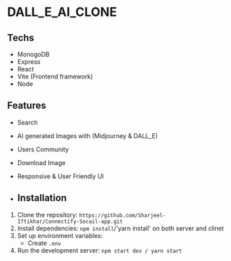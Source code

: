 # DALL_E_AI_CLONE
## Techs
- MonogoDB
- Express
- React
- Vite (Frontend framework)
- Node

## Features
- Search
- AI generated Images with (Midjourney & DALL_E)
- Users Community
- Download Image
- Responsive & User Friendly UI

- ## Installation
1. Clone the repository: `https://github.com/Sharjeel-Iftikhar/Connectify-Socail-app.git`
2. Install dependencies: `npm install`/'yarn install' on both server and clinet
3. Set up environment variables:
   - Create `.env`
4. Run the development server: `npm start dev / yarn start`
